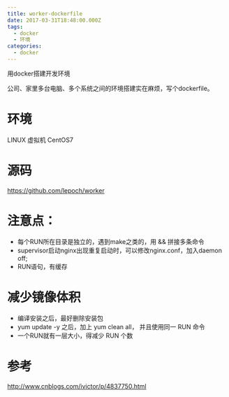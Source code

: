 ```yaml
---
title: worker-dockerfile
date: 2017-03-31T18:48:00.000Z
tags:
  - docker
  - 环境
categories:
  - docker
---
```


用docker搭建开发环境

<!-- MORE -->

 公司、家里多台电脑、多个系统之间的环境搭建实在麻烦，写个dockerfile。

# 环境

LINUX 虚拟机 CentOS7

# 源码

<https://github.com/lepoch/worker>

# 注意点：

- 每个RUN所在目录是独立的，遇到make之类的，用 && 拼接多条命令
- supervisor启动nginx出现重复启动时，可以修改nginx.conf，加入daemon off;
- RUN语句，有缓存

# 减少镜像体积

- 编译安装之后，最好删除安装包
- yum update -y 之后，加上 yum clean all， 并且使用同一 RUN 命令
- 一个RUN就有一层大小，得减少 RUN 个数

<!-- ################################mysql################################## RUN yum install -y mysql mysql-devel RUN wget http://dev.mysql.com/get/mysql-community-release-el7-5.noarch.rpm RUN rpm -ivh mysql-community-release-el7-5.noarch.rpm RUN yum install -y mysql-community-server # 初始化 RUN mysql_install_db RUN mysqld --user=root & -->

 # 参考

<http://www.cnblogs.com/ivictor/p/4837750.html>
